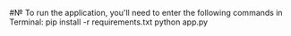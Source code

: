 #№ To run the application, you'll need to enter the following commands in Terminal:
pip install -r requirements.txt
python app.py
